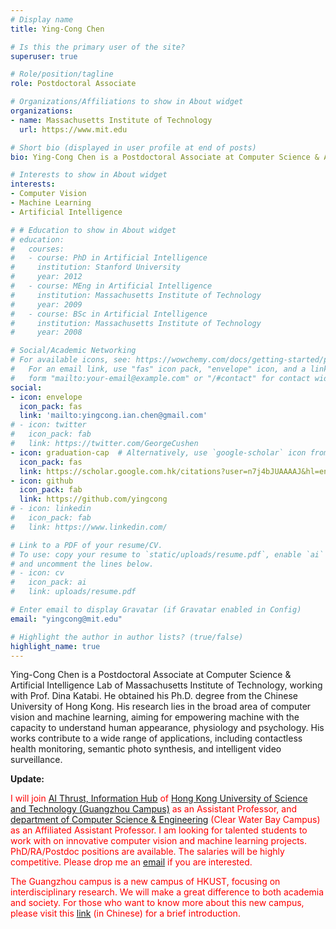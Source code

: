 ```yaml
---
# Display name
title: Ying-Cong Chen

# Is this the primary user of the site?
superuser: true

# Role/position/tagline
role: Postdoctoral Associate

# Organizations/Affiliations to show in About widget
organizations:
- name: Massachusetts Institute of Technology
  url: https://www.mit.edu

# Short bio (displayed in user profile at end of posts)
bio: Ying-Cong Chen is a Postdoctoral Associate at Computer Science & Artificial Intelligence Lab of Massachusetts Institute of Technology, working with Prof. Dina Katabi. He obtained his Ph.D. degree from the Chinese University of Hong Kong. His research lies in the broad area of computer vision and machine learning, aiming for empowering machine with the capacity to understand human appearance, physiology and psychology. His works contribute to a wide range of applications, including contactless health monitoring, semantic photo synthesis, and intelligent video surveillance. 

# Interests to show in About widget
interests:
- Computer Vision
- Machine Learning
- Artificial Intelligence

# # Education to show in About widget
# education:
#   courses:
#   - course: PhD in Artificial Intelligence
#     institution: Stanford University
#     year: 2012
#   - course: MEng in Artificial Intelligence
#     institution: Massachusetts Institute of Technology
#     year: 2009
#   - course: BSc in Artificial Intelligence
#     institution: Massachusetts Institute of Technology
#     year: 2008

# Social/Academic Networking
# For available icons, see: https://wowchemy.com/docs/getting-started/page-builder/#icons
#   For an email link, use "fas" icon pack, "envelope" icon, and a link in the
#   form "mailto:your-email@example.com" or "/#contact" for contact widget.
social:
- icon: envelope
  icon_pack: fas
  link: 'mailto:yingcong.ian.chen@gmail.com'
# - icon: twitter
#   icon_pack: fab
#   link: https://twitter.com/GeorgeCushen
- icon: graduation-cap  # Alternatively, use `google-scholar` icon from `ai` icon pack
  icon_pack: fas
  link: https://scholar.google.com.hk/citations?user=n7j4bJUAAAAJ&hl=en
- icon: github
  icon_pack: fab
  link: https://github.com/yingcong
# - icon: linkedin
#   icon_pack: fab
#   link: https://www.linkedin.com/

# Link to a PDF of your resume/CV.
# To use: copy your resume to `static/uploads/resume.pdf`, enable `ai` icons in `params.toml`, 
# and uncomment the lines below.
# - icon: cv
#   icon_pack: ai
#   link: uploads/resume.pdf

# Enter email to display Gravatar (if Gravatar enabled in Config)
email: "yingcong@mit.edu"

# Highlight the author in author lists? (true/false)
highlight_name: true
---
```


Ying-Cong Chen is a Postdoctoral Associate at Computer Science & Artificial Intelligence Lab of Massachusetts Institute of Technology, working with Prof. Dina Katabi. He obtained his Ph.D. degree from the Chinese University of Hong Kong. His research lies in the broad area of computer vision and machine learning, aiming for empowering machine with the capacity to understand human appearance, physiology and psychology. His works contribute to a wide range of applications, including contactless health monitoring, semantic photo synthesis, and intelligent video surveillance. 

**Update:**

 <span style="color:red"> I will join [AI Thrust, Information Hub](https://hkust-gz.edu.cn/academics/four-hubs/information-hub/artificial-intelligence) of [Hong Kong University of Science and Technology (Guangzhou Campus)](https://hkust-gz.edu.cn) as an Assistant Professor, and [department of Computer Science & Engineering](https://www.cse.ust.hk) (Clear Water Bay Campus) as an Affiliated Assistant Professor. I am looking for talented students to work with on innovative computer vision and machine learning projects. PhD/RA/Postdoc positions are available. The salaries will be highly competitive. Please drop me an [email](mailto:yingcong.ian.chen@gmail.com) if you are interested. </span> 

<span style="color:red"> The Guangzhou campus is a new campus of HKUST, focusing on interdisciplinary research. We will make a great difference to both academia and society. For those who want to know more about this new campus, please visit this [link](https://mp.weixin.qq.com/s/11yr8YT4h_YofkceTm7AeA) (in Chinese) for a brief introduction. </span> 

<!-- Ying-Cong Chen is a Postdoctoral Associate at Computer Science & Artificial Intelligence Lab of Massachusetts Institute of Technology, working with Prof. Dina Katabi. He earned his Ph.D. degree from the CSE department of the Chinese University of Hong Kong. His advisor is Prof. Jiaya Jia. Prior to that, He received my Bachelor and Master degree from Sun Yat-sen University, supervised by Prof. Jianhuang Lai and Prof. Wei-Shi Zheng. His research interest includes computer vision, machine learning, and artificial intelligence. -->

<!-- {{< icon name="download" pack="fas" >}} Download my {{< staticref "uploads/demo_resume.pdf" "newtab" >}}resumé{{< /staticref >}}. -->
